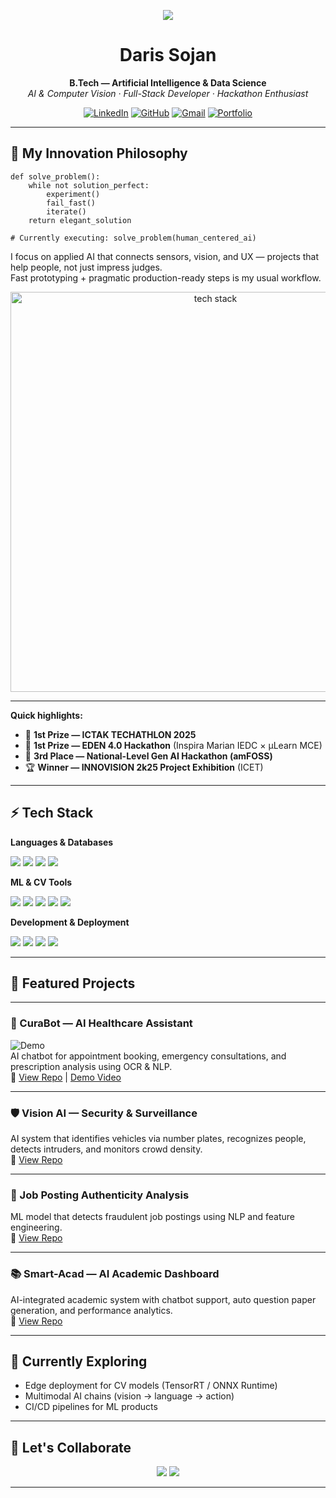 <!-- Typing Intro -->
<p align="center">
  <img src="https://readme-typing-svg.herokuapp.com?size=25&center=true&vCenter=true&width=800&lines=Hi%2C+I'm+Daris+Sojan;B.Tech+in+AI+%26+Data+Science;Hackathon+Winner+%7C+AI+Developer;Computer+Vision+%26+Full-Stack+Specialist;Always+Building+Something+New">
</p>

<!-- Name & Title -->
<h1 align="center">Daris Sojan</h1>
<p align="center">
  <strong>B.Tech — Artificial Intelligence & Data Science</strong><br>
  <em>AI & Computer Vision · Full-Stack Developer · Hackathon Enthusiast</em>
</p>

<!-- Social Badges -->
<p align="center">
  <a href="https://www.linkedin.com/in/daris-sojan-45b493272/"><img src="https://img.shields.io/badge/LinkedIn-0A66C2?style=for-the-badge&logo=linkedin&logoColor=white" alt="LinkedIn"></a>
  <a href="https://github.com/daris-sojan"><img src="https://img.shields.io/badge/GitHub-181717?style=for-the-badge&logo=github&logoColor=white" alt="GitHub"></a>
  <a href="mailto:darissojan@gmail.com"><img src="https://img.shields.io/badge/Gmail-EA4335?style=for-the-badge&logo=gmail&logoColor=white" alt="Gmail"></a>
  <a href="https://daris-sojan.github.io/daris-sojan/" ><img src="https://img.shields.io/badge/Portfolio-black?style=for-the-badge&logo=google-chrome&logoColor=white" alt="Portfolio"></a>
</p>

---

## 🔭 My Innovation Philosophy

<pre><code>def solve_problem():
    while not solution_perfect:
        experiment()
        fail_fast()
        iterate()
    return elegant_solution

# Currently executing: solve_problem(human_centered_ai)
</code></pre>

I focus on applied AI that connects sensors, vision, and UX — projects that help people, not just impress judges.  
Fast prototyping + pragmatic production-ready steps is my usual workflow.

<p align="center">
  <img src="https://raw.githubusercontent.com/daris-sojan/daris-sojan/main/tech-stack.gif" width="640" alt="tech stack" />
</p>

---

**Quick highlights:**
- 🥇 **1st Prize — ICTAK TECHATHLON 2025**
- 🥇 **1st Prize — EDEN 4.0 Hackathon** (Inspira Marian IEDC × µLearn MCE)
- 🥉 **3rd Place — National-Level Gen AI Hackathon (amFOSS)**
- 🏆 **Winner — INNOVISION 2k25 Project Exhibition** (ICET)

---

## ⚡ Tech Stack
**Languages & Databases**  
<p>
  <img src="https://img.shields.io/badge/Python-3776AB?logo=python&logoColor=white"/>
  <img src="https://img.shields.io/badge/JavaScript-F7DF1E?logo=javascript&logoColor=black"/>
  <img src="https://img.shields.io/badge/C++-00599C?logo=c%2B%2B&logoColor=white"/>
  <img src="https://img.shields.io/badge/SQL-003B57?logo=mysql&logoColor=white"/>
</p>

**ML & CV Tools**  
<p>
  <img src="https://img.shields.io/badge/TensorFlow-FF6F00?logo=tensorflow&logoColor=white"/>
  <img src="https://img.shields.io/badge/PyTorch-EE4C2C?logo=pytorch&logoColor=white"/>
  <img src="https://img.shields.io/badge/YOLO-darkgreen?logo=opencv&logoColor=white"/>
  <img src="https://img.shields.io/badge/EasyOCR-000000?logo=readthedocs&logoColor=white"/>
  <img src="https://img.shields.io/badge/DeepFace-FF4088?style=flat&logo=face-recognition&logoColor=white"/>
</p>

**Development & Deployment**  
<p>
  <img src="https://img.shields.io/badge/React-61DAFB?logo=react&logoColor=black"/>
  <img src="https://img.shields.io/badge/Node.js-339933?logo=node.js&logoColor=white"/>
  <img src="https://img.shields.io/badge/FastAPI-009688?logo=fastapi&logoColor=white"/>
  <img src="https://img.shields.io/badge/Flask-000000?logo=flask&logoColor=white"/>
</p>

---

## 🚀 Featured Projects

---

### 🏥 CuraBot — AI Healthcare Assistant  
![Demo](https://raw.githubusercontent.com/daris-sojan/Cura-bot/main/demo.gif)  
AI chatbot for appointment booking, emergency consultations, and prescription analysis using OCR & NLP.  
🔗 [View Repo](https://github.com/daris-sojan/Cura-bot) | [Demo Video](https://devpost.com/software/curabot-your-ai-powered-smart-healthcare-assistant)

---

### 🛡️ Vision AI — Security & Surveillance  
AI system that identifies vehicles via number plates, recognizes people, detects intruders, and monitors crowd density.  
🔗 [View Repo](https://github.com/daris-sojan/Vision-AI)

---

### 📄 Job Posting Authenticity Analysis  
ML model that detects fraudulent job postings using NLP and feature engineering.  
🔗 [View Repo](https://github.com/daris-sojan/Job-authenticity-analysis)

---

### 📚 Smart-Acad — AI Academic Dashboard  
AI-integrated academic system with chatbot support, auto question paper generation, and performance analytics.  
🔗 [View Repo](https://github.com/daris-sojan/Smart-Acad)

---

## 🌱 Currently Exploring
- Edge deployment for CV models (TensorRT / ONNX Runtime)
- Multimodal AI chains (vision → language → action)
- CI/CD pipelines for ML products

---

## 🤝 Let's Collaborate
<p align="center">
  <a href="https://www.linkedin.com/in/daris-sojan-45b493272/"><img src="https://img.shields.io/badge/Let's%20Talk-LinkedIn-0A66C2?style=for-the-badge&logo=linkedin&logoColor=white"></a>
  <a href="mailto:darissojan@gmail.com"><img src="https://img.shields.io/badge/Email-me-EA4335?style=for-the-badge&logo=gmail&logoColor=white"></a>
</p>

---
